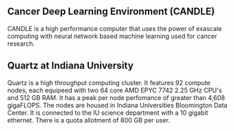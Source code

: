 
## Cancer Deep Learning Environment (CANDLE)
CANDLE is a high performance computer that uses the power of exascale computing with neural network based machine learning used for cancer research. 

## Quartz at Indiana University
Quartz is a high throughput computing cluster. It features 92 compute nodes, each equipeed with two 64 core AMD EPYC 7742 2.25 GHz CPU's and 512 GB RAM. It has a peak per node perfomance of greater than 4,608 gigaFLOPS. The nodes are housed in Indiana Universities Bloomington Data Center. It is connected to the IU science department with a 10 gigabit ethernet. There is a quota allotment of 800 GB per user. 
